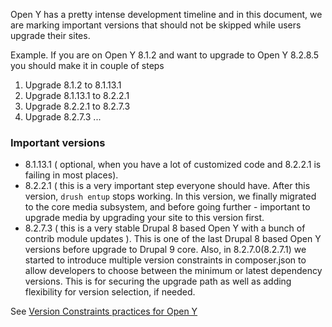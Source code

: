 Open Y has a pretty intense development timeline and in this document, we are marking important versions that should not be skipped while users upgrade their sites.

Example. If you are on Open Y 8.1.2 and want to upgrade to Open Y 8.2.8.5 you should make it in couple of steps
1. Upgrade 8.1.2 to 8.1.13.1
1. Upgrade 8.1.13.1 to 8.2.2.1
1. Upgrade 8.2.2.1 to 8.2.7.3
1. Upgrade 8.2.7.3 ...


### Important versions

* 8.1.13.1 ( optional, when you have a lot of customized code and 8.2.2.1 is failing in most places). 
* 8.2.2.1 ( this is a very important step everyone should have. After this version, `drush entup` stops working. In this version, we finally migrated to the core media subsystem, and before going further - important to upgrade media by upgrading your site to this version first.
* 8.2.7.3 ( this is a very stable Drupal 8 based Open Y with a bunch of contrib module updates ). This is one of the last Drupal 8 based Open Y versions before upgrade to Drupal 9 core. Also, in 8.2.7.0(8.2.7.1) we started to introduce multiple version constraints in composer.json to allow developers to choose between the minimum or latest dependency versions. This is for securing the upgrade path as well as adding flexibility for version selection, if needed.


See [Version Constraints practices for Open Y](https://github.com/ymcatwincities/openy/wiki/Composer-version-constraints-for-Open-Y)

